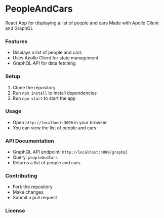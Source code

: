 # PeopleAndCars
React App for displaying a list of people and cars
Made with Apollo Client and GraphQL
### Features
- Displays a list of people and cars
- Uses Apollo Client for state management
- GraphQL API for data fetching
### Setup
1. Clone the repository
2. Run `npm install` to install dependencies
3. Run `npm start` to start the app
### Usage
- Open `http://localhost:3000` in your browser
- You can view the list of people and cars
### API Documentation
- GraphQL API endpoint: `http://localhost:4000/graphql`
- Query: `peopleAndCars`
- Returns a list of people and cars
### Contributing
- Fork the repository
- Make changes
- Submit a pull request
### License


        
